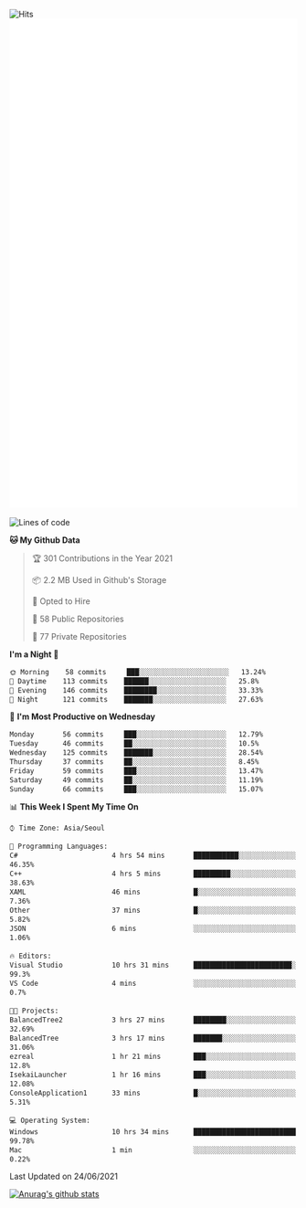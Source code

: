 ![Hits](https://hits.seeyoufarm.com/api/count/incr/badge.svg?url=https%3A%2F%2Fgithub.com%2Fkokose1234&count_bg=%2379C83D&title_bg=%23555555&icon=apple.svg&icon_color=%23E7E7E7&title=hits&edge_flat=false)
<br/>
![Metrics](https://github.com/kokose1234/kokose1234/blob/main/github-metrics.svg)

<!--START_SECTION:waka-->
![Lines of code](https://img.shields.io/badge/From%20Hello%20World%20I%27ve%20Written-13.2%20million%20lines%20of%20code-blue)

**🐱 My Github Data** 

> 🏆 301 Contributions in the Year 2021
 > 
> 📦 2.2 MB Used in Github's Storage 
 > 
> 💼 Opted to Hire
 > 
> 📜 58 Public Repositories 
 > 
> 🔑 77 Private Repositories  
 > 
**I'm a Night 🦉** 

```text
🌞 Morning    58 commits     ███░░░░░░░░░░░░░░░░░░░░░░   13.24% 
🌆 Daytime    113 commits    ██████░░░░░░░░░░░░░░░░░░░   25.8% 
🌃 Evening    146 commits    ████████░░░░░░░░░░░░░░░░░   33.33% 
🌙 Night      121 commits    ███████░░░░░░░░░░░░░░░░░░   27.63%

```
📅 **I'm Most Productive on Wednesday** 

```text
Monday       56 commits     ███░░░░░░░░░░░░░░░░░░░░░░   12.79% 
Tuesday      46 commits     ██░░░░░░░░░░░░░░░░░░░░░░░   10.5% 
Wednesday    125 commits    ███████░░░░░░░░░░░░░░░░░░   28.54% 
Thursday     37 commits     ██░░░░░░░░░░░░░░░░░░░░░░░   8.45% 
Friday       59 commits     ███░░░░░░░░░░░░░░░░░░░░░░   13.47% 
Saturday     49 commits     ██░░░░░░░░░░░░░░░░░░░░░░░   11.19% 
Sunday       66 commits     ███░░░░░░░░░░░░░░░░░░░░░░   15.07%

```


📊 **This Week I Spent My Time On** 

```text
⌚︎ Time Zone: Asia/Seoul

💬 Programming Languages: 
C#                       4 hrs 54 mins       ███████████░░░░░░░░░░░░░░   46.35% 
C++                      4 hrs 5 mins        █████████░░░░░░░░░░░░░░░░   38.63% 
XAML                     46 mins             █░░░░░░░░░░░░░░░░░░░░░░░░   7.36% 
Other                    37 mins             █░░░░░░░░░░░░░░░░░░░░░░░░   5.82% 
JSON                     6 mins              ░░░░░░░░░░░░░░░░░░░░░░░░░   1.06%

🔥 Editors: 
Visual Studio            10 hrs 31 mins      ████████████████████████░   99.3% 
VS Code                  4 mins              ░░░░░░░░░░░░░░░░░░░░░░░░░   0.7%

🐱‍💻 Projects: 
BalancedTree2            3 hrs 27 mins       ████████░░░░░░░░░░░░░░░░░   32.69% 
BalancedTree             3 hrs 17 mins       ███████░░░░░░░░░░░░░░░░░░   31.06% 
ezreal                   1 hr 21 mins        ███░░░░░░░░░░░░░░░░░░░░░░   12.8% 
IsekaiLauncher           1 hr 16 mins        ███░░░░░░░░░░░░░░░░░░░░░░   12.08% 
ConsoleApplication1      33 mins             █░░░░░░░░░░░░░░░░░░░░░░░░   5.31%

💻 Operating System: 
Windows                  10 hrs 34 mins      █████████████████████████   99.78% 
Mac                      1 min               ░░░░░░░░░░░░░░░░░░░░░░░░░   0.22%

```


 Last Updated on 24/06/2021
<!--END_SECTION:waka-->

[![Anurag's github stats](https://github-readme-stats.vercel.app/api?username=kokose1234&theme=dracula)](https://github.com/anuraghazra/github-readme-stats)



	
